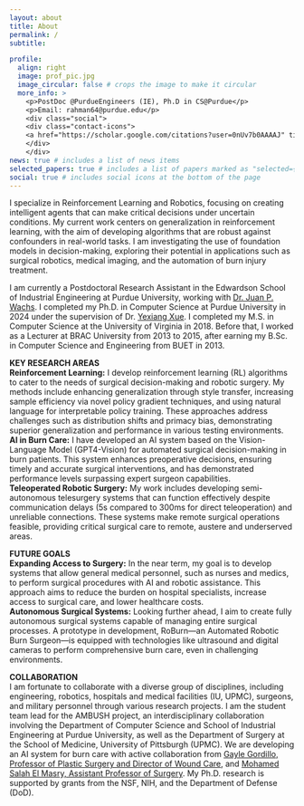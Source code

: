 ```yaml
---
layout: about
title: About
permalink: /
subtitle: 

profile:
  align: right
  image: prof_pic.jpg
  image_circular: false # crops the image to make it circular
  more_info: >
    <p>PostDoc @PurdueEngineers (IE), Ph.D in CS@Purdue</p>
    <p>Email: rahman64@purdue.edu</p>
    <div class="social"> 
    <div class="contact-icons">
    <a href="https://scholar.google.com/citations?user=0nUv7b0AAAAJ" title="Google Scholar" rel="external nofollow noopener" target="_blank"><i class="ai ai-google-scholar"></i></a>&nbsp;<a href="https://mmasudurrah.github.io/assets/pdf/CV_Md_Masudur_Rahman.pdf" title="CV" rel="external nofollow noopener" target="_blank"><i class="ai ai-cv"></i></a>
    </div>
    </div>
news: true # includes a list of news items
selected_papers: true # includes a list of papers marked as "selected={true}"
social: true # includes social icons at the bottom of the page
---
```

I specialize in Reinforcement Learning and Robotics, focusing on creating intelligent agents that can make critical decisions under uncertain conditions. My current work centers on generalization in reinforcement learning, with the aim of developing algorithms that are robust against confounders in real-world tasks. I am investigating the use of foundation models in decision-making, exploring their potential in applications such as surgical robotics, medical imaging, and the automation of burn injury treatment.


I am currently a Postdoctoral Research Assistant in the Edwardson School of Industrial Engineering at Purdue University, working with [Dr. Juan P. Wachs](https://web.ics.purdue.edu/~jpwachs/).
I completed my Ph.D. in Computer Science at Purdue University in 2024 under the supervision of Dr.  [Yexiang Xue](https://www.cs.purdue.edu/homes/yexiang/). I completed my M.S. in Computer Science at the University of Virginia in 2018. Before that, I worked as a Lecturer at BRAC University from 2013 to 2015, after earning my B.Sc. in Computer Science and Engineering from BUET in 2013.

**KEY RESEARCH AREAS**
\
**Reinforcement Learning:**
I develop reinforcement learning (RL) algorithms to cater to the needs of surgical decision-making and robotic surgery. My methods include enhancing generalization through style transfer, increasing sample efficiency via novel policy gradient techniques, and using natural language for interpretable policy training. These approaches address challenges such as distribution shifts and primacy bias, demonstrating superior generalization and performance in various testing environments.
\
**AI in Burn Care:** I have developed an AI system based on the Vision-Language Model (GPT4-Vision) for automated surgical decision-making in burn patients. This system enhances preoperative decisions, ensuring timely and accurate surgical interventions, and has demonstrated performance levels surpassing expert surgeon capabilities.
\
**Teleoperated Robotic Surgery:**
My work includes developing semi-autonomous telesurgery systems that can function effectively despite communication delays (5s compared to 300ms for direct teleoperation) and unreliable connections. These systems make remote surgical operations feasible, providing critical surgical care to remote, austere and underserved areas.

**FUTURE GOALS**
\
**Expanding Access to Surgery:** In the near term, my goal is to develop systems that allow general medical personnel, such as nurses and medics, to perform surgical procedures with AI and robotic assistance. This approach aims to reduce the burden on hospital specialists, increase access to surgical care, and lower healthcare costs.
\
**Autonomous Surgical Systems:** Looking further ahead, I aim to create fully autonomous surgical systems capable of managing entire surgical processes. A prototype in development, RoBurn—an Automated Robotic Burn Surgeon—is equipped with technologies like ultrasound and digital cameras to perform comprehensive burn care, even in challenging environments.

**COLLABORATION**\
I am fortunate to collaborate with a diverse group of disciplines, including engineering, robotics, hospitals and medical facilities (IU, UPMC), surgeons, and military personnel through various research projects. I am the student team lead for the AMBUSH project, an interdisciplinary collaboration involving the Department of Computer Science and School of Industrial Engineering at Purdue University, as well as the Department of Surgery at the School of Medicine, University of Pittsburgh (UPMC). We are developing an AI system for burn care with active collaboration from [Gayle Gordillo, Professor of Plastic Surgery and Director of Wound Care](https://www.plasticsurgery.pitt.edu/people/gayle-m-gordillo-md), and [Mohamed Salah El Masry, Assistant Professor of Surgery](https://www.surgery.pitt.edu/people/mohamed-el-masry-md-phd). My Ph.D. research is supported by grants from the NSF, NIH, and the Department of Defense (DoD).
